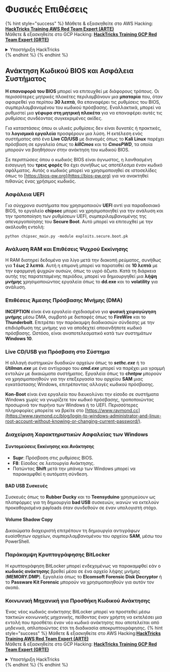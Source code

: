 # Φυσικές Επιθέσεις

{% hint style="success" %}
Μάθετε & εξασκηθείτε στο AWS Hacking:<img src="/.gitbook/assets/arte.png" alt="" data-size="line">[**HackTricks Training AWS Red Team Expert (ARTE)**](https://training.hacktricks.xyz/courses/arte)<img src="/.gitbook/assets/arte.png" alt="" data-size="line">\
Μάθετε & εξασκηθείτε στο GCP Hacking: <img src="/.gitbook/assets/grte.png" alt="" data-size="line">[**HackTricks Training GCP Red Team Expert (GRTE)**<img src="/.gitbook/assets/grte.png" alt="" data-size="line">](https://training.hacktricks.xyz/courses/grte)

<details>

<summary>Υποστήριξη HackTricks</summary>

* Ελέγξτε τα [**σχέδια συνδρομής**](https://github.com/sponsors/carlospolop)!
* **Εγγραφείτε στην** 💬 [**ομάδα Discord**](https://discord.gg/hRep4RUj7f) ή στην [**ομάδα telegram**](https://t.me/peass) ή **ακολουθήστε** μας στο **Twitter** 🐦 [**@hacktricks\_live**](https://twitter.com/hacktricks\_live)**.**
* **Μοιραστείτε κόλπα hacking υποβάλλοντας PRs στα** [**HackTricks**](https://github.com/carlospolop/hacktricks) και [**HackTricks Cloud**](https://github.com/carlospolop/hacktricks-cloud) github repos.

</details>
{% endhint %}
{% endhint %}

## Ανάκτηση Κωδικού BIOS και Ασφάλεια Συστήματος

**Η επαναφορά του BIOS** μπορεί να επιτευχθεί με διάφορους τρόπους. Οι περισσότερες μητρικές πλακέτες περιλαμβάνουν μια **μπαταρία** που, όταν αφαιρεθεί για περίπου **30 λεπτά**, θα επαναφέρει τις ρυθμίσεις του BIOS, συμπεριλαμβανομένου του κωδικού πρόσβασης. Εναλλακτικά, μπορεί να ρυθμιστεί μια **γέφυρα στη μητρική πλακέτα** για να επαναφέρει αυτές τις ρυθμίσεις συνδέοντας συγκεκριμένες ακίδες.

Για καταστάσεις όπου οι υλικές ρυθμίσεις δεν είναι δυνατές ή πρακτικές, τα **λογισμικά εργαλεία** προσφέρουν μια λύση. Η εκτέλεση ενός συστήματος από ένα **Live CD/USB** με διανομές όπως το **Kali Linux** παρέχει πρόσβαση σε εργαλεία όπως το **_killCmos_** και το **_CmosPWD_**, τα οποία μπορούν να βοηθήσουν στην ανάκτηση του κωδικού BIOS.

Σε περιπτώσεις όπου ο κωδικός BIOS είναι άγνωστος, η λανθασμένη εισαγωγή του **τρεις φορές** θα έχει συνήθως ως αποτέλεσμα έναν κωδικό σφάλματος. Αυτός ο κωδικός μπορεί να χρησιμοποιηθεί σε ιστοσελίδες όπως το [https://bios-pw.org](https://bios-pw.org) για να ανακτηθεί πιθανώς ένας χρήσιμος κωδικός.

### Ασφάλεια UEFI

Για σύγχρονα συστήματα που χρησιμοποιούν **UEFI** αντί για παραδοσιακό BIOS, το εργαλείο **chipsec** μπορεί να χρησιμοποιηθεί για την ανάλυση και την τροποποίηση των ρυθμίσεων UEFI, συμπεριλαμβανομένης της απενεργοποίησης του **Secure Boot**. Αυτό μπορεί να επιτευχθεί με την ακόλουθη εντολή:

`python chipsec_main.py -module exploits.secure.boot.pk`

### Ανάλυση RAM και Επιθέσεις Ψυχρού Εκκίνησης

Η RAM διατηρεί δεδομένα για λίγο μετά την διακοπή ρεύματος, συνήθως για **1 έως 2 λεπτά**. Αυτή η επιμονή μπορεί να παραταθεί σε **10 λεπτά** με την εφαρμογή ψυχρών ουσιών, όπως το υγρό άζωτο. Κατά τη διάρκεια αυτής της παρατεταμένης περιόδου, μπορεί να δημιουργηθεί μια **λήψη μνήμης** χρησιμοποιώντας εργαλεία όπως το **dd.exe** και το **volatility** για ανάλυση.

### Επιθέσεις Άμεσης Πρόσβασης Μνήμης (DMA)

**INCEPTION** είναι ένα εργαλείο σχεδιασμένο για **φυσική χειραγώγηση μνήμης** μέσω DMA, συμβατό με διεπαφές όπως το **FireWire** και το **Thunderbolt**. Επιτρέπει την παράκαμψη διαδικασιών σύνδεσης με την επιδιόρθωση της μνήμης για να αποδεχτεί οποιονδήποτε κωδικό πρόσβασης. Ωστόσο, είναι αναποτελεσματικό κατά των συστημάτων **Windows 10**.

### Live CD/USB για Πρόσβαση στο Σύστημα

Η αλλαγή συστημικών δυαδικών αρχείων όπως το **_sethc.exe_** ή το **_Utilman.exe_** με ένα αντίγραφο του **_cmd.exe_** μπορεί να παρέχει μια γραμμή εντολών με δικαιώματα συστήματος. Εργαλεία όπως το **chntpw** μπορούν να χρησιμοποιηθούν για την επεξεργασία του αρχείου **SAM** μιας εγκατάστασης Windows, επιτρέποντας αλλαγές κωδικού πρόσβασης.

**Kon-Boot** είναι ένα εργαλείο που διευκολύνει την είσοδο σε συστήματα Windows χωρίς να γνωρίζετε τον κωδικό πρόσβασης, τροποποιώντας προσωρινά τον πυρήνα των Windows ή το UEFI. Περισσότερες πληροφορίες μπορείτε να βρείτε στο [https://www.raymond.cc](https://www.raymond.cc/blog/login-to-windows-administrator-and-linux-root-account-without-knowing-or-changing-current-password/).

### Διαχείριση Χαρακτηριστικών Ασφαλείας των Windows

#### Συντομεύσεις Εκκίνησης και Ανάκτησης

- **Supr**: Πρόσβαση στις ρυθμίσεις BIOS.
- **F8**: Είσοδος σε λειτουργία Ανάκτησης.
- Πατώντας **Shift** μετά την μπάνερ των Windows μπορεί να παρακαμφθεί η αυτόματη σύνδεση.

#### BAD USB Συσκευές

Συσκευές όπως το **Rubber Ducky** και το **Teensyduino** χρησιμεύουν ως πλατφόρμες για τη δημιουργία **bad USB** συσκευών, ικανών να εκτελούν προκαθορισμένα payloads όταν συνδεθούν σε έναν υπολογιστή στόχο.

#### Volume Shadow Copy

Δικαιώματα διαχειριστή επιτρέπουν τη δημιουργία αντιγράφων ευαίσθητων αρχείων, συμπεριλαμβανομένου του αρχείου **SAM**, μέσω του PowerShell.

### Παράκαμψη Κρυπτογράφησης BitLocker

Η κρυπτογράφηση BitLocker μπορεί ενδεχομένως να παρακαμφθεί εάν ο **κωδικός ανάκτησης** βρεθεί μέσα σε ένα αρχείο λήψης μνήμης (**MEMORY.DMP**). Εργαλεία όπως το **Elcomsoft Forensic Disk Decryptor** ή το **Passware Kit Forensic** μπορούν να χρησιμοποιηθούν για αυτόν τον σκοπό.

### Κοινωνική Μηχανική για Προσθήκη Κωδικού Ανάκτησης

Ένας νέος κωδικός ανάκτησης BitLocker μπορεί να προστεθεί μέσω τακτικών κοινωνικής μηχανικής, πείθοντας έναν χρήστη να εκτελέσει μια εντολή που προσθέτει έναν νέο κωδικό ανάκτησης που αποτελείται από μηδενικά, απλοποιώντας έτσι τη διαδικασία αποκρυπτογράφησης.
{% hint style="success" %}
Μάθετε & εξασκηθείτε στο AWS Hacking:<img src="/.gitbook/assets/arte.png" alt="" data-size="line">[**HackTricks Training AWS Red Team Expert (ARTE)**](https://training.hacktricks.xyz/courses/arte)<img src="/.gitbook/assets/arte.png" alt="" data-size="line">\
Μάθετε & εξασκηθείτε στο GCP Hacking: <img src="/.gitbook/assets/grte.png" alt="" data-size="line">[**HackTricks Training GCP Red Team Expert (GRTE)**<img src="/.gitbook/assets/grte.png" alt="" data-size="line">](https://training.hacktricks.xyz/courses/grte)

<details>

<summary>Υποστήριξη HackTricks</summary>

* Ελέγξτε τα [**σχέδια συνδρομής**](https://github.com/sponsors/carlospolop)!
* **Εγγραφείτε στην** 💬 [**ομάδα Discord**](https://discord.gg/hRep4RUj7f) ή στην [**ομάδα telegram**](https://t.me/peass) ή **ακολουθήστε** μας στο **Twitter** 🐦 [**@hacktricks\_live**](https://twitter.com/hacktricks\_live)**.**
* **Μοιραστείτε κόλπα hacking υποβάλλοντας PRs στα** [**HackTricks**](https://github.com/carlospolop/hacktricks) και [**HackTricks Cloud**](https://github.com/carlospolop/hacktricks-cloud) github repos.

</details>
{% endhint %}
</details>
{% endhint %}

